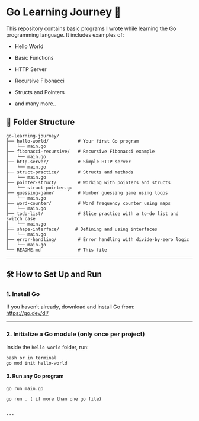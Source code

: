 # Go Learning Journey 🚀

This repository contains basic programs I wrote while learning the Go programming language. It includes examples of:

- Hello World
- Basic Functions
- HTTP Server
- Recursive Fibonacci
- Structs and Pointers

- and many more..

## 📁 Folder Structure
```
go-learning-journey/
├── hello-world/           # Your first Go program
│   └── main.go
├── fibonacci-recursive/   # Recursive Fibonacci example
│   └── main.go
├── http-server/           # Simple HTTP server
│   └── main.go
├── struct-practice/       # Structs and methods
│   └── main.go
├── pointer-struct/        # Working with pointers and structs
│   └── struct-pointer.go
├── guessing-game/         # Number guessing game using loops
│   └── main.go
├── word-counter/          # Word frequency counter using maps
│   └── main.go
├── todo-list/             # Slice practice with a to-do list and switch case
│   └── main.go
├── shape-interface/      # Defining and using interfaces
│   └── main.go
├── error-handling/        # Error handling with divide-by-zero logic
│   └── main.go
└── README.md              # This file

```


---

## 🛠 How to Set Up and Run

### 1. Install Go

If you haven’t already, download and install Go from:  
https://go.dev/dl/

---

### 2. Initialize a Go module (only once per project)

Inside the `hello-world` folder, run:

```
bash or in terminal
go mod init hello-world

```

#### 3. Run any Go program
```
go run main.go

go run . ( if more than one go file)


---
